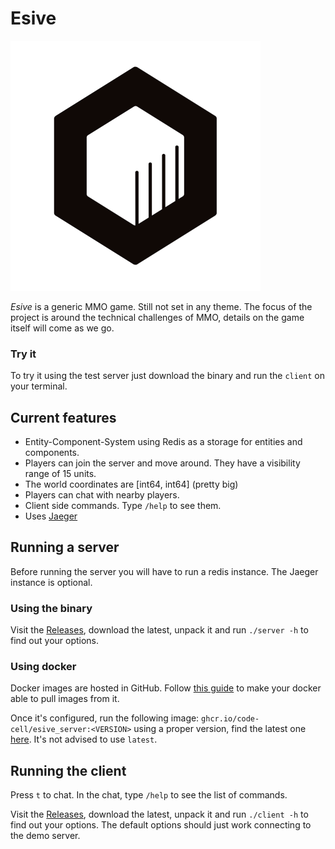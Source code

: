 # Esive

<img width="400" height="400" src="https://raw.githubusercontent.com/code-cell/esive/master/_img/cubicle.png">

*Esive* is a generic MMO game. Still not set in any theme. The focus of the project is around the technical challenges of MMO, details on the game itself will come as we go.

### Try it
To try it using the test server just download the binary and run the `client` on your terminal.

## Current features

- Entity-Component-System using Redis as a storage for entities and components.
- Players can join the server and move around. They have a visibility range of 15 units.
- The world coordinates are [int64, int64] (pretty big)
- Players can chat with nearby players.
- Client side commands. Type `/help` to see them.
- Uses [Jaeger](https://www.jaegertracing.io/)

## Running a server

Before running the server you will have to run a redis instance. The Jaeger instance is optional.

### Using the binary

Visit the [Releases](https://github.com/code-cell/esive/releases), download the latest, unpack it and run `./server -h` to find out your options.

### Using docker

Docker images are hosted in GitHub. Follow [this guide](https://docs.github.com/en/packages/guides/configuring-docker-for-use-with-github-packages)
to make your docker able to pull images from it.

Once it's configured, run the following image: `ghcr.io/code-cell/esive_server:<VERSION>` using a proper version, find the latest one [here](https://github.com/orgs/code-cell/packages/container/package/esive_server). It's not advised to use `latest`.


## Running the client

Press `t` to chat.
In the chat, type `/help` to see the list of commands.

Visit the [Releases](https://github.com/code-cell/esive/releases), download the latest, unpack it and run `./client -h` to find out your options. The default options should just work connecting to the demo server.
